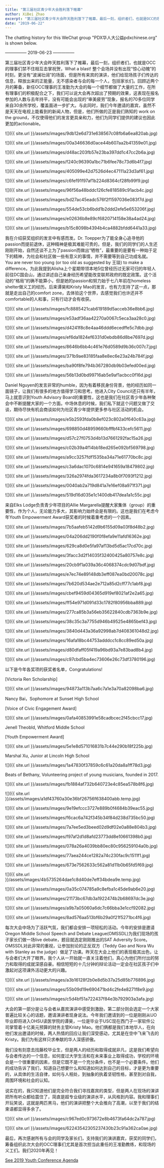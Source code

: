 ```yaml
---
title: "第三届社区青少年大会胜利落下帷幕"
author: XiBei Zhao
excerpt: "第三届社区青少年大会昨天胜利落下了帷幕，最后一刻，组织者们，也就是OCC的理事们禁不住相互击掌祝贺，What a blast! 整个会场并没有出现“惊心动魄”的时刻，更没有“波澜壮阔”的场面，但是所有来宾的演讲，他们给现场孩子们传达的信息，释放出来的正能量，无不感染者与会的每一个人，包括家长们。回顾近两个月的筹备，新任OCC理事的王准勤为大会的每一个细节都做了大量的工作，在所有理事们的积极配合之下，我们可以说大会再次超出了预期的效果。"
date: "2019-06-22"
---
```

The chatting history for this WeChat group "PDX华人大公益pdxchinese.org" is shown below.

—————  2019-06-23  —————


第三届社区青少年大会昨天胜利落下了帷幕，最后一刻，组织者们，也就是OCC的理事们禁不住相互击掌祝贺，What a blast! 整个会场并没有出现“惊心动魄”的时刻，更没有“波澜壮阔”的场面，但是所有来宾的演讲，他们给现场孩子们传达的信息，释放出来的正能量，无不感染者与会的每一个人，包括家长们。回顾近两个月的筹备，新任OCC理事的王准勤为大会的每一个细节都做了大量的工作，在所有理事们的积极配合之下，我们可以说大会再次超出了预期的效果，这表现在报名参加的人数与去年持平，没有可能会出现的“审美疲劳”现象，报名的70多位同学来自30余所学校，覆盖面进一步扩大。与此同时，我们今年邀请的嘉宾，虽然不是天天在电视上能看到的新闻人物，但是，他们所做的正是我们熟知的 work on the ground，不仅使得他们的发言更具亲和力，他们为同学们提供的建议也因此更加的actionable。

![]({{ site.url }}/assets/images/9db12e6d731e638567c08fb6a6ea820ab.jpg)

![]({{ site.url }}/assets/images/00a346636d0ace44b607aa2b41359e01.jpg)

![]({{ site.url }}/assets/images/d48ac203fb57e23ba397dd1c47cc2b6a.jpg)

![]({{ site.url }}/assets/images/f240c96390a1bc71b6fee78c73d6b4f7.jpg)

![]({{ site.url }}/assets/images/405099e42d7526d4ec47111a23d3af61.jpg)

![]({{ site.url }}/assets/images/c6fef91f97af1b224d8364cf28fb99f9.jpg)

![]({{ site.url }}/assets/images/96f56a48bddc126cfe818589c91acb4c.jpg)

![]({{ site.url }}/assets/images/bd27ac45eadc576f2f1597036e083f7d.jpg)

![]({{ site.url }}/assets/images/554de53cb6bdd1b2ddd2efe5e653206f.jpg)

![]({{ site.url }}/assets/images/e02636b8e89cf6820714158e38a4ad24.jpg)

![]({{ site.url }}/assets/images/b15c8098b4394b4ca4882bfdd6441a33.jpg)

我在介绍获奖组织的发言中有感而发。Dr. Toepper为了能全身心追寻他的passion而提前退休，这种精神是极其难能可贵的，但是，我们的同学们的人生还刚刚开始，自然还谈不上为了passion而做出“牺牲”，最重要的是要有一种始于足下的精神，为社会和社区做一些有意义的事情，并不需要等到自己功成名就。 You are never too young (or too old as suggested by 王琰) to make a difference。为此我提到Alisha上个星期带领本地5位曾经历过无家可归的年轻人前往DC国会山，通过讲述自己亲身经历希望能改变联邦政府的既定政策。这个活动的“格局”的确不能算小，但是她的passion和努力始于七八年前在homeless shelter做义工的经历。后来谭昊和Kristy Mao的发言，也有力支持了这一点，那就是走出自己的comfort zone，去体验这个世界，去感觉我们也许还并不comfortable的人和事，只有行动才会有收获。

![]({{ site.url }}/assets/images/fc8885421cab619189d5acceb36e8bb6.jpg)

![]({{ site.url }}/assets/images/e53adf36aa42270a0067c5eca3aa28c0.jpg)

![]({{ site.url }}/assets/images/d4241f8c8e4aa46ddd6ecedffe5c7dbb.jpg)

![]({{ site.url }}/assets/images/ef6da1824ef6331d0ebdb86d8be7697d.jpg)

![]({{ site.url }}/assets/images/8646b6bb4c461e76d0589d9b36c007c7.jpg)

![]({{ site.url }}/assets/images/371b9ae83185faa8e8ec6e23a24b784f.jpg)

![]({{ site.url }}/assets/images/ba90f8fe794b367280db9b03efed00ed.jpg)

![]({{ site.url }}/assets/images/56b13d0bd99716ab5e9af1acbcc0f16d.jpg)

Daniel Nguyen的发言非常的humble，因为有着移民身份背景，他的经历如同一面镜子，让我们有很多的地方值得学习和思考。他进入City Council还只有半年，马上就意识到Youth Advisory Board的重要性，这也是我们在社区青少年各种聚会中不断提醒大家的一个方面。中场休息的时候，我们私下就这个问题又做了交谈，期待尽快有机会商谈如何为社区青少年提供更多参与社区活动的机会。

![]({{ site.url }}/assets/images/e5b2593fda0b8ef023c802a0f640c63a.jpg)

![]({{ site.url }}/assets/images/698850d48959660bfffbf433cefc5611.jpg)

![]({{ site.url }}/assets/images/d57c27f0753d4b13d7661292fac15a26.jpg)

![]({{ site.url }}/assets/images/c02b39a4f14bb18ed265e092bf569798.jpg)

![]({{ site.url }}/assets/images/a9cc3257fdf1535ba34a71e61770bc8c.jpg)

![]({{ site.url }}/assets/images/c3a6dac1070c6814e941659a18479802.jpg)

![]({{ site.url }}/assets/images/326a2974fda3617234a8b0f7093f1212.jpg)

![]({{ site.url }}/assets/images/0040ab2a719d841a7e16ef08a971f371.jpg)

![]({{ site.url }}/assets/images/519d16d035e1c1400db417dea1a1c55c.jpg)

来自Elks Lodge负责青少年项目的Allie Margarella提醒大家集体（group）的重要性，作为个人，无论能力多大，其影响力始终会是有限的。这也是我们在考虑今年Youth Empowerment Award获奖者的时候着重考虑的一个因素。

![]({{ site.url }}/assets/images/7b5aafeb5142d9b6155d09a03f8d48b2.jpg)

![]({{ site.url }}/assets/images/04a206dd2190f0f8efa9e11afd16362e.jpg)

![]({{ site.url }}/assets/images/629ca8d0e5fa97af13bd5d5ac17cd70c.jpg)

![]({{ site.url }}/assets/images/3facc3d2f14035f32400425a80757e8c.jpg)

![]({{ site.url }}/assets/images/20cb9f1a039a36c4068374cdc9d07bdf.jpg)

![]({{ site.url }}/assets/images/e7ec74e89148db3eff087ea0bd20078c.jpg)

![]({{ site.url }}/assets/images/7b620d534ae2e712a85d2cff77c1abf8.jpg)

![]({{ site.url }}/assets/images/cbef9459d04365d919ef8021af2e2a65.jpg)

![]({{ site.url }}/assets/images/ff54e971d091d33c1782f80956bba889.jpg)

![]({{ site.url }}/assets/images/277ca85b3a56eb35622840cdb7363b9e.jpg)

![]({{ site.url }}/assets/images/38c35c3a7755d946b49525e4865bef43.jpg)

![]({{ site.url }}/assets/images/3840d443a36a92998ab7d408361048d2.jpg)

![]({{ site.url }}/assets/images/16afa18bc44753adddcc1c8cc89ed50a.jpg)

![]({{ site.url }}/assets/images/d80dfaff05f419a96bd93a7e83bad8b4.jpg)

![]({{ site.url }}/assets/images/c97cbd5ba4ec73606e26c73df3780196.jpg)

以下是今年各奖项的获奖者名单，Congratulations!

[Victoria Ren Scholarship]

![]({{ site.url }}/assets/images/94873a113b7aa6c7a1e3a70a82098ba6.jpg)

Nancy Bai，Sophomore at Sunset High School

[Voice of Civic Engagement Award]

![]({{ site.url }}/assets/images/0afa40853991e58cadbcec2f45cbcc17.jpg)

Jenell Theobld, Whitford Middle School

[Youth Empowerment Award]

![]({{ site.url }}/assets/images/5e1e8d571016831b7c44e290b18f225b.jpg)

Marshal Xu, Junior at Lincoln High School

![]({{ site.url }}/assets/images/1a47830f37859c6c61a20da8a1ff78d3.jpg)

Beats of Bethany, Volunteering project of young musicians, founded in 2017.

![]({{ site.url }}/assets/images/fb1884af732b640723e4c85ea578b8f6.jpg)

![]({{ site.url }}/assets/images/a1df43760a30e36bf26756f638400abb.temp.jpg)

![]({{ site.url }}/assets/images/9e19efccc3727e889b0f4684b39eac55.jpg)

![]({{ site.url }}/assets/images/f6cac6a742f345b34f84d238d735bc50.jpg)

![]({{ site.url }}/assets/images/7a7ee5ed3beed02d9df02e0a88e804b3.jpg)

![]({{ site.url }}/assets/images/f97af2d1d8afd23773dd8e10661398b0.jpg)

![]({{ site.url }}/assets/images/078a26a4039bb80ec80c956259104a0b.jpg)

![]({{ site.url }}/assets/images/77aea244ce1282a74c230fac9c1511f1.jpg)

![]({{ site.url }}/assets/images/673e7562633c562a81d11b0b65fd5f69.jpg)

![]({{ site.url }}/assets/images/4b5735264dae1c8d40de7eff34bdea9e.temp.jpg)

![]({{ site.url }}/assets/images/0a35c074785a9c8efba1c45de9ab6e20.jpg)

![]({{ site.url }}/assets/images/21173bc67db3a1922474b2b68697dc3e.jpg)

![]({{ site.url }}/assets/images/a9b7a05060a6dc7c66bba3e1ccf92082.jpg)

![]({{ site.url }}/assets/images/8ad576aa513bf6b29a0f21f5271bc4f6.jpg)

每次大会中场为了活跃气氛，我们都会安排一项轻松的活动。今年的安排是邀请Oregon Middle School Speech and Debate League(OMSSDL)为我们现场的孩子家长们做一场live debate，题目就选定刚刚推出的SAT Adversity Score。OMSSDL对此非常的重视，让参加别论的正反双方（Teddy Gao and Nora Wu with Stanley as the judge）做足了功课。昨天在大会上他们的表现极其出色，让与会者们大开了眼界。我个人从一开始就一直关注着他们，真心为他们所付出的努力和取得的成就深感自豪。相信短短的十几分钟的辩论活动一定会在社区孩子们中激起对这项课外活动更大的兴趣。

![]({{ site.url }}/assets/images/a3b16128f2b0e8d5b37a25d85b776896.jpg)

![]({{ site.url }}/assets/images/55b09d19e690471bd4c2fe4e8271f8e9.jpg)

![]({{ site.url }}/assets/images/c5d4bf51a722437f84e3b792903a3afa.jpg)

大会的第一部分是让与会者从嘉宾演讲中感受到激励，第二部分则会选定一个大家普遍比较关心的话题，邀请演讲者现身说法。今年我们邀请到的一位是刚刚从UO毕业即将进入OHSU读医学院的谭昊，一位是毕业于USC现在西门子一家软件公司掌管着十亿美元预算的财务主管Kristy Mao。他们俩都是我们本地华人，在向他们发出邀请的时候，两人热情的回应让我们深受感动，尤其是在空中飞来飞去的Kristy。我们为有这样只求奉献的华人深感骄傲。

我们没有刻意去找藤校毕业生，但是两人的经历和取得成就非凡，这是我们希望向与会者传达的一个信息，如何度过大学生活和在未来事业上取得成功，学校的环境会是一个很重要的因素，但是它既不是一个充分条件，也不是一个必要条件。他们的成功告诉了我们，知道自己想要什么和知道如何达到自己的目标，才是更为重要的，从具体的生活自律，如何与人相处，到抽象的执着坚韧性格，甚至到对自我，周围环境和社会的认知。

说实在的，我只知道他们是完全符合我们寻找嘉宾的类型，但是两人在现场的演讲把所有听众都给震住了，简直是超专业级的演讲水平，从风格到内容。我和理事们开玩笑说，这就是两匹黑马，他们的演讲把整个大会推向了高潮，以至于我们的结束语都显得多余了。

![]({{ site.url }}/assets/images/c967ed0c973672e8b4673fa64dc2a787.jpg)

![]({{ site.url }}/assets/images/62243542305237430b23c91a362ca0ae.jpg)

最后，再次感谢所有与会的同学及家长们，支持我们的演讲嘉宾，获奖的同学们，筹备组织此次大会的OCC理事们尤其是首次担当此重任的王准勤教练，和现场的义工们。我们2020年再见！

[See 2019 Youth Conference Agenda](http://pdxchinese.org/youthconference/)
